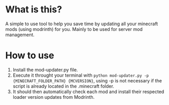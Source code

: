 # What is this?
A simple to use tool to help you save time by updating all your minecraft mods (using modrinth) for you.
Mainly to be used for server mod management.

# How to use
1. Install the mod-updater.py file.
2. Execute it throught your terminal with `python mod-updater.py -p {MINECRAFT_FOLDER_PATH} {MCVERSION}`, using -p is not necessary if the script is already located in the .minecraft folder.
3. It should then automatically check each mod and install their respected loader version updates from Modrinth.
